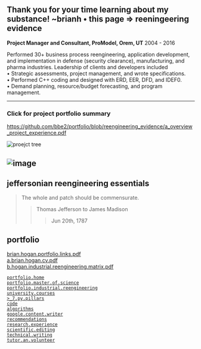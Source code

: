 Thank you for your time learning about my substance! ~brianh
• this page => reeningeering evidence  
---------

**Project Manager and Consultant, ProModel, Orem, UT** 2004 - 2016  

Performed 30+ business process reengineering, application development, and implementation in defense (security clearance), manufacturing, and pharma industries. Leadership of clients and developers included  
•	Strategic assessments, project management, and wrote specifications.  
•	Performed C++ coding and designed with ERD, EER, DFD, and IDEF0.  
•	Demand planning, resource/budget forecasting, and program management.  


--------------------
### Click for project portfolio summary  
https://github.com/bbe2/portfolio/blob/reengineering_evidence/a_overview_project_experience.pdf


![proejct tree](https://user-images.githubusercontent.com/59778456/225454185-17f1c961-af6d-47f7-a103-be7445254aba.PNG)

![image](https://user-images.githubusercontent.com/59778456/201487300-efc0a79b-fb39-4a7a-8d10-3cd64da28dd3.png)
-------------

## jeffersonian reengineering essentials   
> The whole and patch should be commensurate.  
>> Thomas Jefferson to James Madison  
>>> Jun 20th, 1787  

## portfolio  
[brian.hogan.portfolio.links.pdf](https://github.com/bbe2/portfolio/files/12614650/brian.hogan.portfolio.links.pdf)  
[a.brian.hogan.cv.pdf](https://github.com/bbe2/portfolio/files/12614619/a.brian.hogan.cv.pdf)  
[b.hogan.industrial.reengineering.matrix.pdf](https://github.com/bbe2/portfolio/files/12783621/b.hogan.industrial.reengineering.matrix.pdf)  


[`portfolio.home`](https://github.com/bbe2/portfolio)  
[`portfolio.master.of.science`](https://github.com/bbe2/portfolio/tree/master_portfolio)  
[`portfolio.industrial.reengineering`](https://github.com/bbe2/portfolio/tree/reengineering)  
[`university.courses`](https://github.com/bbe2/instructor.brian)  
[`>_7.py.pillars`](https://github.com/bbe2/portfolio/tree/%3E_7_Pillars_of_Python)   
[`code`](https://github.com/bbe2/portfolio/tree/code)  
[`algorithms`](https://github.com/bbe2/professor.full.brain/tree/algorithms)  
[`google.content.writer`](https://github.com/bbe2/portfolio/tree/tech_curriculum_an_GwG)  
[`recommendations`](https://github.com/bbe2/portfolio/tree/reference_recommend)    
[`research.experience`](https://github.com/bbe2/portfolio/tree/research_experience )  
[`scientific.editing`](https://github.com/bbe2/portfolio/tree/scientific_edit)  
[`technical.writing`](https://github.com/bbe2/portfolio/tree/tech_write)  
[`tutor.an.volunteer`](https://github.com/bbe2/portfolio/tree/tutor_volunteer)  
